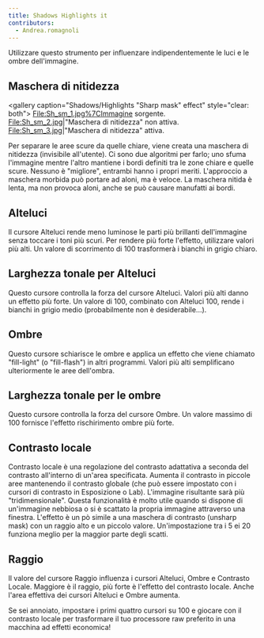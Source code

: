 ```yaml
---
title: Shadows Highlights it
contributors:
  - Andrea.romagnoli
---
```


Utilizzare questo strumento per influenzare indipendentemente le luci e
le ombre dell'immagine.

## Maschera di nitidezza

\<gallery caption="Shadows/Highlights "Sharp mask" effect" style="clear:
both"\> <File:Sh_sm_1.jpg%7CImmagine> sorgente.
<File:Sh_sm_2.jpg>\|"Maschera di nitidezza" non attiva.
<File:Sh_sm_3.jpg>\|"Maschera di nitidezza" attiva.

</gallery>

Per separare le aree scure da quelle chiare, viene creata una maschera
di nitidezza (invisibile all'utente). Ci sono due algoritmi per farlo;
uno sfuma l'immagine mentre l'altro mantiene i bordi definiti tra le
zone chiare e quelle scure. Nessuno è "migliore", entrambi hanno i
propri meriti. L'approccio a maschera morbida può portare ad aloni, ma è
veloce. La maschera nitida è lenta, ma non provoca aloni, anche se può
causare manufatti ai bordi.

## Alteluci

Il cursore Alteluci rende meno luminose le parti più brillanti
dell'immagine senza toccare i toni più scuri. Per rendere più forte
l'effetto, utilizzare valori più alti. Un valore di scorrimento di 100
trasformerà i bianchi in grigio chiaro.

## Larghezza tonale per Alteluci

Questo cursore controlla la forza del cursore Alteluci. Valori più alti
danno un effetto più forte. Un valore di 100, combinato con Alteluci
100, rende i bianchi in grigio medio (probabilmente non è
desiderabile...).

## Ombre

Questo cursore schiarisce le ombre e applica un effetto che viene
chiamato "fill-light" (o "fill-flash") in altri programmi. Valori più
alti semplificano ulteriormente le aree dell'ombra.

## Larghezza tonale per le ombre

Questo cursore controlla la forza del cursore Ombre. Un valore massimo
di 100 fornisce l'effetto rischirimento ombre più forte.

## Contrasto locale

Contrasto locale è una regolazione del contrasto adattativa a seconda
del contrasto all'interno di un'area specificata. Aumenta il contrasto
in piccole aree mantenendo il contrasto globale (che può essere
impostato con i cursori di contrasto in Esposizione o Lab). L'immagine
risultante sarà più "tridimensionale". Questa funzionalità è molto utile
quando si dispone di un'immagine nebbiosa o si è scattato la propria
immagine attraverso una finestra. L'effetto è un pò simile a una
maschera di contrasto (unsharp mask) con un raggio alto e un piccolo
valore. Un'impostazione tra i 5 ei 20 funziona meglio per la maggior
parte degli scatti.

## Raggio

Il valore del cursore Raggio influenza i cursori Alteluci, Ombre e
Contrasto Locale. Maggiore è il raggio, più forte è l'effetto del
contrasto locale. Anche l'area effettiva dei cursori Alteluci e Ombre
aumenta.

Se sei annoiato, impostare i primi quattro cursori su 100 e giocare con
il contrasto locale per trasformare il tuo processore raw preferito in
una macchina ad effetti economica!
